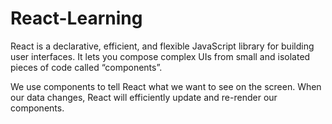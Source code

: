 # React-Learning

React is a declarative, efficient, and flexible JavaScript library for building user interfaces. It lets you compose complex UIs from small and isolated pieces of code called “components”.

We use components to tell React what we want to see on the screen. When our data changes, React will efficiently update and re-render our components.
